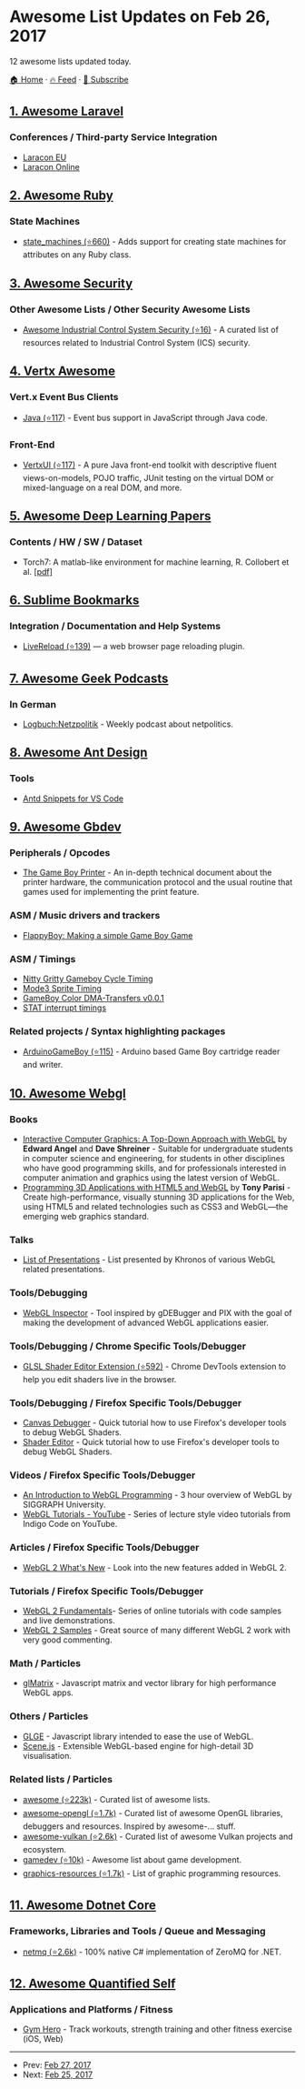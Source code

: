 # Awesome List Updates on Feb 26, 2017

12 awesome lists updated today.

[🏠 Home](/README.md) · [🔥 Feed](https://test.trackawesomelist.com/feed.xml) · [📮 Subscribe](https://trackawesomelist.us17.list-manage.com/subscribe?u=d2f0117aa829c83a63ec63c2f&id=36a103854c)



## [1. Awesome Laravel](/content/chiraggude/awesome-laravel/README.md)

### Conferences / Third-party Service Integration

*   [Laracon EU](http://laracon.eu/)
*   [Laracon Online](https://laracon.net/)

## [2. Awesome Ruby](/content/markets/awesome-ruby/README.md)

### State Machines

*   [state\_machines (⭐660)](https://github.com/state-machines/state_machines) - Adds support for creating state machines for attributes on any Ruby class.

## [3. Awesome Security](/content/sbilly/awesome-security/README.md)

### Other Awesome Lists / Other Security Awesome Lists

*   [Awesome Industrial Control System Security (⭐16)](https://github.com/mpesen/awesome-industrial-control-system-security) - A curated list of resources related to Industrial Control System (ICS) security.

## [4. Vertx Awesome](/content/vert-x3/vertx-awesome/README.md)

### Vert.x Event Bus Clients

*   [Java (⭐117)](https://github.com/nielsbaloe/vertxui/tree/master/vertxui-core/src/main/java/live/connector/vertxui/client/transport) - Event bus support in JavaScript through Java code.

### Front-End

*   [VertxUI (⭐117)](https://github.com/nielsbaloe/vertxui) - A pure Java front-end toolkit with descriptive fluent views-on-models, POJO traffic, JUnit testing on the virtual DOM or mixed-language on a real DOM, and more.

## [5. Awesome Deep Learning Papers](/content/terryum/awesome-deep-learning-papers/README.md)

### Contents / HW / SW / Dataset

*   Torch7: A matlab-like environment for machine learning, R. Collobert et al. [\[pdf\]](https://ronan.collobert.com/pub/matos/2011_torch7_nipsw.pdf)

## [6. Sublime Bookmarks](/content/dreikanter/sublime-bookmarks/README.md)

### Integration / Documentation and Help Systems

*   [LiveReload (⭐139)](https://github.com/alepez/LiveReload-sublimetext3) — a web browser page reloading plugin.

## [7. Awesome Geek Podcasts](/content/ayr-ton/awesome-geek-podcasts/README.md)

### In German

*   [Logbuch:Netzpolitik](https://logbuch-netzpolitik.de/) - Weekly podcast about netpolitics.

## [8. Awesome Ant Design](/content/websemantics/awesome-ant-design/README.md)

### Tools

*   [Antd Snippets for VS Code](https://marketplace.visualstudio.com/items?itemName=bang.antd-snippets)

## [9. Awesome Gbdev](/content/gbdev/awesome-gbdev/README.md)

### Peripherals / Opcodes

*   [The Game Boy Printer](https://shonumi.github.io/articles/art2.html) - An in-depth technical document about the printer hardware, the communication protocol and the usual routine that games used for implementing the print feature.

### ASM / Music drivers and trackers

*   [FlappyBoy: Making a simple Game Boy Game](http://voidptr.io/blog/2017/01/21/GameBoy.html)

### ASM / Timings

*   [Nitty Gritty Gameboy Cycle Timing](http://blog.kevtris.org/blogfiles/Nitty%20Gritty%20Gameboy%20VRAM%20Timing.txt)
*   [Mode3 Sprite Timing](https://www.reddit.com/r/EmuDev/comments/59pawp/gb_mode3_sprite_timing/)
*   [GameBoy Color DMA-Transfers v0.0.1](http://gameboy.mongenel.com/dmg/gbc_dma_transfers.txt)
*   [STAT interrupt timings](http://gameboy.mongenel.com/dmg/istat98.txt)

### Related projects / Syntax highlighting packages

*   [ArduinoGameBoy (⭐115)](https://github.com/drhelius/arduinogameboy) - Arduino based Game Boy cartridge reader and writer.

## [10. Awesome Webgl](/content/sjfricke/awesome-webgl/README.md)

### Books

*   [Interactive Computer Graphics: A Top-Down Approach with WebGL](https://www.amazon.com/Interactive-Computer-Graphics-Top-Down-Approach/dp/0133574849) by **Edward Angel** and **Dave Shreiner** - Suitable for undergraduate students in computer science and engineering, for students in other disciplines who have good programming skills, and for professionals interested in computer animation and graphics using the latest version of WebGL.
*   [Programming 3D Applications with HTML5 and WebGL](https://www.amazon.com/Programming-Applications-HTML5-WebGL-Visualization/dp/1449362966) by **Tony Parisi** - Create high-performance, visually stunning 3D applications for the Web, using HTML5 and related technologies such as CSS3 and WebGL—the emerging web graphics standard.

### Talks

*   [List of Presentations](https://www.khronos.org/webgl/wiki/Presentations) - List presented by Khronos of various WebGL related presentations.

### Tools/Debugging

*   [WebGL Inspector](http://benvanik.github.io/WebGL-Inspector/) - Tool inspired by gDEBugger and PIX with the goal of making the development of advanced WebGL applications easier.

### Tools/Debugging / Chrome Specific Tools/Debugger

*   [GLSL Shader Editor Extension (⭐592)](https://github.com/spite/ShaderEditorExtension) - Chrome DevTools extension to help you edit shaders live in the browser.

### Tools/Debugging / Firefox Specific Tools/Debugger

*   [Canvas Debugger](https://hacks.mozilla.org/2014/03/introducing-the-canvas-debugger-in-firefox-developer-tools/) - Quick tutorial how to use Firefox's developer tools to debug WebGL Shaders.
*   [Shader Editor](https://hacks.mozilla.org/2013/11/live-editing-webgl-shaders-with-firefox-developer-tools/) - Quick tutorial how to use Firefox's developer tools to debug WebGL Shaders.

### Videos / Firefox Specific Tools/Debugger

*   [An Introduction to WebGL Programming](https://www.youtube.com/watch?v=tgVLb6fOVVc\&feature=youtu.be) - 3 hour overview of WebGL by SIGGRAPH University.
*   [WebGL Tutorials - YouTube](https://www.youtube.com/playlist?list=PLjcVFFANLS5zH_PeKC6I8p0Pt1hzph_rt) - Series of lecture style video tutorials from Indigo Code on YouTube.

### Articles / Firefox Specific Tools/Debugger

*   [WebGL 2 What's New](https://webgl2fundamentals.org/webgl/lessons/webgl2-whats-new.html) - Look into the new features added in WebGL 2.

### Tutorials / Firefox Specific Tools/Debugger

*   [WebGL 2 Fundamentals](https://webgl2fundamentals.org/)- Series of online tutorials with code samples and live demonstrations.
*   [WebGL 2 Samples](http://webglsamples.org/WebGL2Samples/) - Great source of many different WebGL 2 work with very good commenting.

### Math / Particles

*   [glMatrix](http://glmatrix.net/) - Javascript matrix and vector library for high performance WebGL apps.

### Others / Particles

*   [GLGE](http://www.glge.org/) - Javascript library intended to ease the use of WebGL.
*   [Scene.js](http://scenejs.org/) - Extensible WebGL-based engine for high-detail 3D visualisation.

### Related lists / Particles

*   [awesome (⭐223k)](https://github.com/sindresorhus/awesome) - Curated list of awesome lists.
*   [awesome-opengl (⭐1.7k)](https://github.com/eug/awesome-opengl) - Curated list of awesome OpenGL libraries, debuggers and resources. Inspired by awesome-... stuff.
*   [awesome-vulkan (⭐2.6k)](https://github.com/vinjn/awesome-vulkan) - Curated list of awesome Vulkan projects and ecosystem.
*   [gamedev (⭐10k)](https://github.com/ellisonleao/magictools) - Awesome list about game development.
*   [graphics-resources (⭐1.7k)](https://github.com/mattdesl/graphics-resources) - List of graphic programming resources.

## [11. Awesome Dotnet Core](/content/thangchung/awesome-dotnet-core/README.md)

### Frameworks, Libraries and Tools / Queue and Messaging

*   [netmq (⭐2.6k)](https://github.com/zeromq/netmq) - 100% native C# implementation of ZeroMQ for .NET.

## [12. Awesome Quantified Self](/content/woop/awesome-quantified-self/README.md)

### Applications and Platforms / Fitness

*   [Gym Hero](https://gymhero.me/) - Track workouts, strength training and other fitness exercise (iOS, Web)

---

- Prev: [Feb 27, 2017](/content/2017/02/27/README.md)
- Next: [Feb 25, 2017](/content/2017/02/25/README.md)